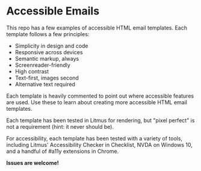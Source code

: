 # Accessible Emails

This repo has a few examples of accessible HTML email templates. Each template follows a few principles:

* Simplicity in design and code
* Responsive across devices
* Semantic markup, always
* Screenreader-friendly
* High contrast
* Text-first, images second
* Alternative text required

Each template is heavily commented to point out where accessible features are used. Use these to learn about creating more accessible HTML email templates. 

Each template has been tested in Litmus for rendering, but "pixel perfect" is not a requirement (hint: it never should be). 

For accessibility, each template has been tested with a variety of tools, including Litmus' Accessibility Checker in Checklist, NVDA on Windows 10, and a handful of #a11y extensions in Chrome. 

**Issues are welcome!**

